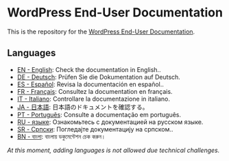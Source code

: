 # WordPress End-User Documentation

This is the repository for the [WordPress End-User Documentation](https://wordpress.org/documentation/).

## Languages

- [EN - English](en/): Check the documentation in English..
- [DE - Deutsch](de/): Prüfen Sie die Dokumentation auf Deutsch.
- [ES - Español](es/): Revisa la documentación en español..
- [FR - Français](fr/): Consultez la documentation en français.
- [IT - Italiano](it/): Controllare la documentazione in italiano.
- [JA - 日本語](ja/): 日本語のドキュメントを確認する。
- [PT - Português](pt/): Consulte a documentação em português.
- [RU - языке](ru/): Ознакомьтесь с документацией на русском языке.
- [SR - Српски](sr/): Погледајте документацију на српском..
- [BN - বাংলা](bn/): বাংলায় ডকুমেন্টেশন চেক করুন।

_At this moment, adding languages is not allowed due technical challenges._
